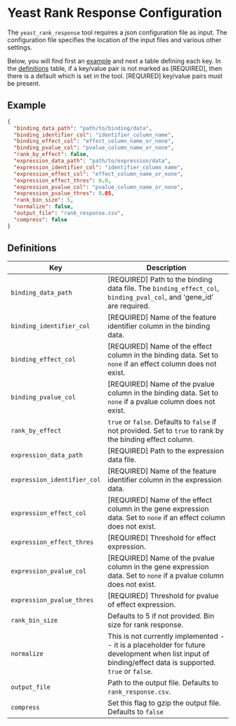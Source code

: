 # Yeast Rank Response Configuration

The `yeast_rank_response` tool requires a json configuration file as input.
The configuration file specifies the location of the input files and various
other settings.  

Below, you will find first an [example](#example) and next a table defining
each key. In the [definitions](#definitions) table, if a key/value pair is
not marked as [REQUIRED], then there is a default which is set in the tool.
[REQUIRED] key/value pairs must be present.

## Example

```json
{
  "binding_data_path": "path/to/binding/data", 
  "binding_identifier_col": "identifier_column_name",
  "binding_effect_col": "effect_column_name_or_none",
  "binding_pvalue_col": "pvalue_column_name_or_none",
  "rank_by_effect": false,
  "expression_data_path": "path/to/expression/data",
  "expression_identifier_col": "identifier_column_name",
  "expression_effect_col": "effect_column_name_or_none",
  "expression_effect_thres": 0.0,
  "expression_pvalue_col": "pvalue_column_name_or_none",
  "expression_pvalue_thres": 0.05,
  "rank_bin_size": 5,
  "normalize": false,
  "output_file": "rank_response.csv",
  "compress": false
}
```

## Definitions

| Key                          | Description |
|------------------------------|-------------|
| `binding_data_path`          | [REQUIRED] Path to the binding data file. The `binding_effect_col`, `binding_pval_col`, and 'gene_id' are required.                                                       |
| `binding_identifier_col`     | [REQUIRED] Name of the feature identifier column in the binding data.                                                                                                     |
| `binding_effect_col`         | [REQUIRED] Name of the effect column in the binding data. Set to `none` if an effect column does not exist.                                                               |
| `binding_pvalue_col`         | [REQUIRED] Name of the pvalue column in the binding data. Set to `none` if a pvalue column does not exist.                                                                |
| `rank_by_effect`             | `true` or `false`. Defaults to `false` if not provided. Set to `true` to rank by the binding effect column.                                                               |
| `expression_data_path`       | [REQUIRED] Path to the expression data file.                                                                                                                              |
| `expression_identifier_col`  | [REQUIRED] Name of the feature identifier column in the expression data.                                                                                                  |
| `expression_effect_col`      | [REQUIRED] Name of the effect column in the gene expression data. Set to `none` if an effect column does not exist.                                                       |
| `expression_effect_thres`    | [REQUIRED] Threshold for effect expression.                                                                                                                               |
| `expression_pvalue_col`      | [REQUIRED] Name of the pvalue column in the gene expression data. Set to `none` if a pvalue column does not exist.                                                        |
| `expression_pvalue_thres`    | [REQUIRED] Threshold for pvalue of effect expression.                                                                                                                     |
| `rank_bin_size`              | Defaults to 5 if not provided. Bin size for rank response.                                                                                                                |
| `normalize`                  | This is not currently implemented -- it is a placeholder for future development when list input of binding/effect data is supported. `true` or `false`.                   |
| `output_file`                | Path to the output file. Defaults to `rank_response.csv`.                                                                                                                 |
| `compress`                   | Set this flag to gzip the output file. Defaults to `false` |
